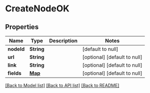 # CreateNodeOK

## Properties

| Name       | Type                  | Description | Notes                        |
| ---------- | --------------------- | ----------- | ---------------------------- |
| **nodeId** | **String**            |             | [default to null]            |
| **url**    | **String**            |             | [optional] [default to null] |
| **link**   | **String**            |             | [optional] [default to null] |
| **fields** | [**Map**](AnyType.md) |             | [optional] [default to null] |

[[Back to Model list]](../README.md#documentation-for-models) [[Back to API list]](../README.md#documentation-for-api-endpoints) [[Back to README]](../README.md)
